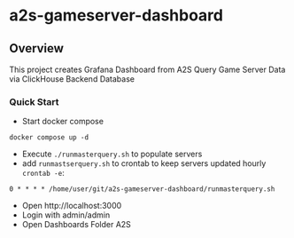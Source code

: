 # a2s-gameserver-dashboard

## Overview
This project creates Grafana Dashboard from A2S Query Game Server Data via ClickHouse Backend Database

### Quick Start
 - Start docker compose
```commandline
docker compose up -d
```
 - Execute ```./runmasterquery.sh``` to populate servers
 - add ```runmastserquery.sh``` to crontab to keep servers updated hourly  ```crontab -e```:
```
0 * * * * /home/user/git/a2s-gameserver-dashboard/runmasterquery.sh
```
 - Open http://localhost:3000
 - Login with admin/admin
 - Open Dashboards Folder A2S
